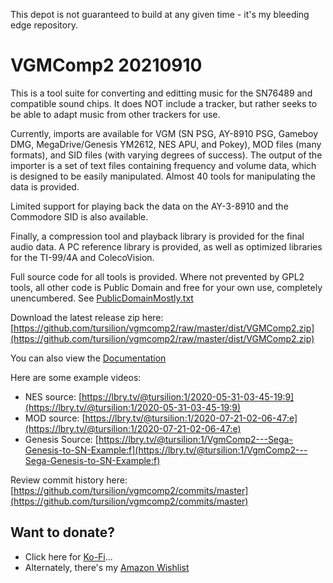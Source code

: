 This depot is not guaranteed to build at any given time - it's my bleeding edge repository.

VGMComp2 20210910
=================

This is a tool suite for converting and editting music for the SN76489 and compatible sound chips. It does NOT include a tracker, but rather seeks to be able to adapt music from other trackers for use.

Currently, imports are available for VGM (SN PSG, AY-8910 PSG, Gameboy DMG, MegaDrive/Genesis YM2612, NES APU, and Pokey), MOD files (many formats), and SID files (with varying degrees of success). The output of the importer is a set of text files containing frequency and volume data, which is designed to be easily manipulated. Almost 40 tools for manipulating the data is provided.

Limited support for playing back the data on the AY-3-8910 and the Commodore SID is also available.

Finally, a compression tool and playback library is provided for the final audio data. A PC reference library is provided, as well as optimized libraries for the TI-99/4A and ColecoVision.

Full source code for all tools is provided. Where not prevented by GPL2 tools, all other code is Public Domain and free for your own use, completely unencumbered. See [PublicDomainMostly.txt](https://github.com/tursilion/vgmcomp2/raw/master/dist/PublicDomainMostly.txt)

Download the latest release zip here:
[https://github.com/tursilion/vgmcomp2/raw/master/dist/VGMComp2.zip](https://github.com/tursilion/vgmcomp2/raw/master/dist/VGMComp2.zip)

You can also view the [Documentation](https://github.com/tursilion/vgmcomp2/raw/master/dist/VGMComp2.pdf)

Here are some example videos:
- NES source: [https://lbry.tv/@tursilion:1/2020-05-31-03-45-19:9](https://lbry.tv/@tursilion:1/2020-05-31-03-45-19:9)
- MOD source: [https://lbry.tv/@tursilion:1/2020-07-21-02-06-47:e](https://lbry.tv/@tursilion:1/2020-07-21-02-06-47:e)
- Genesis Source: [https://lbry.tv/@tursilion:1/VgmComp2---Sega-Genesis-to-SN-Example:f](https://lbry.tv/@tursilion:1/VgmComp2---Sega-Genesis-to-SN-Example:f)

Review commit history here: [https://github.com/tursilion/vgmcomp2/commits/master](https://github.com/tursilion/vgmcomp2/commits/master)

Want to donate?
---------------

- Click here for [Ko-Fi](https://ko-fi.com/tursilion)...
- Alternately, there's my [Amazon Wishlist](https://www.amazon.ca/gp/registry/wishlist/ref=cm_wl_your_lists)
